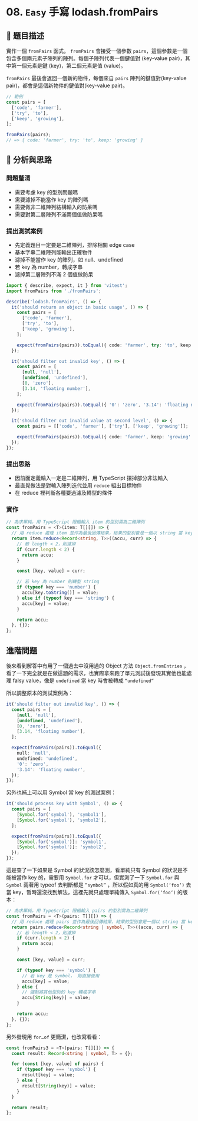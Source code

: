 # 08. `Easy` 手寫 lodash.fromPairs

## 🔸 題目描述

實作一個 `fromPairs` 函式。 `fromPairs` 會接受一個參數 `pairs`，這個參數是一個包含多個兩元素子陣列的陣列。每個子陣列代表一個鍵值對 (key-value pair)，其中第一個元素是鍵 (key)，第二個元素是值 (value)。

`fromPairs` 最後會返回一個新的物件，每個來自 `pairs` 陣列的鍵值對(key-value pair)，都會是這個新物件的鍵值對(key-value pair)。

```javascript
// 範例
const pairs = [
  ['code', 'farmer'],
  ['try', 'to'],
  ['keep', 'growing'],
];

fromPairs(pairs);
// => { code: 'farmer', try: 'to', keep: 'growing' }
```

## 💭 分析與思路

### 問題釐清

- 需要考慮 key 的型別問題嗎
- 需要濾掉不能當作 key 的陣列嗎
- 需要做非二維陣列結構輸入的防呆嗎
- 需要對第二層陣列不滿兩個值做防呆嗎

### 提出測試案例

- 先定義題目一定要是二維陣列，排除相關 edge case
- 基本字串二維陣列能輸出正確物件
- 濾掉不能當作 key 的陣列，如 null、undefined
- 若 key 為 number，轉成字串
- 濾掉第二層陣列不滿 2 個值做防呆

```ts
import { describe, expect, it } from 'vitest';
import fromPairs from './fromPairs';

describe('lodash.fromPairs', () => {
  it('should return an object in basic usage', () => {
    const pairs = [
      ['code', 'farmer'],
      ['try', 'to'],
      ['keep', 'growing'],
    ];

    expect(fromPairs(pairs)).toEqual({ code: 'farmer', try: 'to', keep: 'growing' });
  });

  it('should filter out invalid key', () => {
    const pairs = [
      [null, 'null'],
      [undefined, 'undefined'],
      [0, 'zero'],
      [3.14, 'floating number'],
    ];

    expect(fromPairs(pairs)).toEqual({ '0': 'zero', '3.14': 'floating number' });
  });

  it('should filter out invalid value at second level', () => {
    const pairs = [['code', 'farmer'], ['try'], ['keep', 'growing']];

    expect(fromPairs(pairs)).toEqual({ code: 'farmer', keep: 'growing' });
  });
});
```

### 提出思路

- 因前面定義輸入一定是二維陣列，用 TypeScript 擋掉部分非法輸入
- 最直覺做法是對輸入陣列迭代並用 `reduce` 組出目標物件
- 在 reduce 裡判斷各種要過濾及轉型的條件

### 實作

```ts
// 為求單純，用 TypeScript 限縮輸入 item 的型別需為二維陣列
const fromPairs = <T>(item: T[][]) => {
  // 用 reduce 處理 item 並作為最後回傳結果，結果的型別會是一個以 string 當 key 的 object
  return item.reduce<Record<string, T>>((accu, curr) => {
    // 若 length < 2，則濾掉
    if (curr.length < 2) {
      return accu;
    }

    const [key, value] = curr;

    // 若 key 為 number 則轉型 string
    if (typeof key === 'number') {
      accu[key.toString()] = value;
    } else if (typeof key === 'string') {
      accu[key] = value;
    }

    return accu;
  }, {});
};
```

## 進階問題

後來看到解答中有用了一個過去中沒用過的 Object 方法 `Object.fromEntries` ，看了一下完全就是在做這題的需求，也實際拿來跑了單元測試後發現其實他也能處理 falsy value，像是 `undefined` 當 key 時會被轉成 `“undefined“`

所以調整原本的測試案例為：

```ts
it('should filter out invalid key', () => {
  const pairs = [
    [null, 'null'],
    [undefined, 'undefined'],
    [0, 'zero'],
    [3.14, 'floating number'],
  ];

  expect(fromPairs(pairs)).toEqual({
    null: 'null',
    undefined: 'undefined',
    '0': 'zero',
    '3.14': 'floating number',
  });
});
```

另外也補上可以用 Symbol 當 key 的測試案例：

```ts
it('should process key with Symbol', () => {
  const pairs = [
    [Symbol.for('symbol'), 'symbol1'],
    [Symbol.for('symbol'), 'symbol2'],
  ];

  expect(fromPairs(pairs)).toEqual({
    [Symbol.for('symbol')]: 'symbol1',
    [Symbol.for('symbol')]: 'symbol2',
  });
});
```

這是查了一下如果是 Symbol 的狀況該怎麼測，看單純只有 Symbol 的狀況是不能被當作 key 的，需要用 `Symbol.for` 才可以，但實測了一下 `Symbol.for` 與 `Symbol` 兩著用 typeof 去判斷都是 `”symbol”` ，所以假如真的用 `Symbol(‘foo‘)` 去當 key，暫時還沒找到解法，這裡先就只處理單純傳入 `Symbol.for(‘foo‘)` 的版本：

```ts
// 為求單純，用 TypeScript 限縮輸入 pairs 的型別需為二維陣列
const fromPairs = <T>(pairs: T[][]) => {
  // 用 reduce 處理 pairs 並作為最後回傳結果，結果的型別會是一個以 string 當 key 的 object
  return pairs.reduce<Record<string | symbol, T>>((accu, curr) => {
    // 若 length < 2，則濾掉
    if (curr.length < 2) {
      return accu;
    }

    const [key, value] = curr;

    if (typeof key === 'symbol') {
      // 若 key 是 symbol， 則直接使用
      accu[key] = value;
    } else {
      // 強制將其他型別的 key 轉成字串
      accu[String(key)] = value;
    }

    return accu;
  }, {});
};
```

另外發現用 `for…of` 更簡潔，也改寫看看：

```ts
const fromPairs3 = <T>(pairs: T[][]) => {
  const result: Record<string | symbol, T> = {};

  for (const [key, value] of pairs) {
    if (typeof key === 'symbol') {
      result[key] = value;
    } else {
      result[String(key)] = value;
    }
  }

  return result;
};
```
